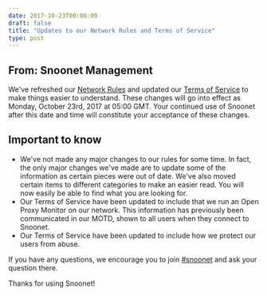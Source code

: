 ```yaml
--- 
date: 2017-10-23T00:00:00
draft: false
title: "Updates to our Network Rules and Terms of Service"
type: post
---
```


## From: Snoonet Management

We've refreshed our [Network Rules](https://snoonet.org/rules) and updated our [Terms of Service](https://snoonet.org/tos) to make things easier to understand. These changes will go into effect as Monday, October 23rd, 2017 at 05:00 GMT. Your continued use of Snoonet after this date and time will constitute your acceptance of these changes.

## Important to know
* We've not made any major changes to our rules for some time. In fact, the only major changes we've made are to update some of the information as certain pieces were out of date. We've also moved certain items to different categories to make an easier read. You will now easily be able to find what you are looking for.
* Our Terms of Service have been updated to include that we run an Open Proxy Monitor on our network. This information has previously been communicated in our MOTD, shown to all users when they connect to Snoonet.
* Our Terms of Service have been updated to include how we protect our users from abuse.

If you have any questions, we encourage you to join [#snoonet](https://webchat.snoonet.org/snoonet) and ask your question there.

Thanks for using Snoonet!